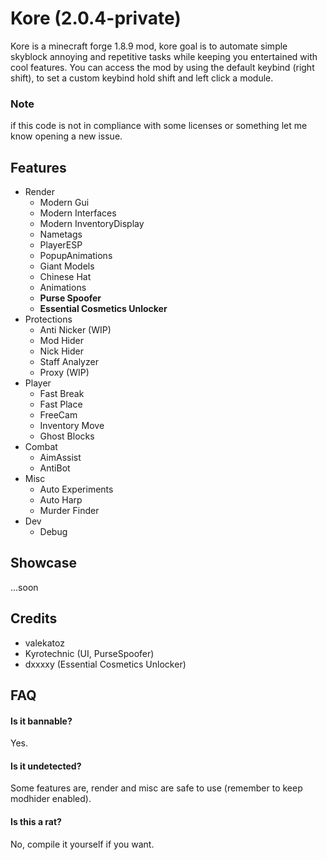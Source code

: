 # Kore (2.0.4-private)

Kore is a minecraft forge 1.8.9 mod, kore goal is to automate simple skyblock annoying and repetitive tasks while keeping you entertained with cool features. 
You can access the mod by using the default keybind (right shift), to set a custom keybind hold shift and left click a module.

### Note

if this code is not in compliance with some licenses or something let me know opening a new issue.

## Features

- Render
  - Modern Gui
  - Modern Interfaces
  - Modern InventoryDisplay
  - Nametags
  - PlayerESP
  - PopupAnimations
  - Giant Models
  - Chinese Hat
  - Animations
  - **Purse Spoofer**
  - **Essential Cosmetics Unlocker**
- Protections
  - Anti Nicker (WIP)
  - Mod Hider
  - Nick Hider
  - Staff Analyzer
  - Proxy (WIP)
- Player
  - Fast Break
  - Fast Place
  - FreeCam
  - Inventory Move
  - Ghost Blocks
- Combat
  - AimAssist
  - AntiBot
- Misc
  - Auto Experiments
  - Auto Harp
  - Murder Finder
- Dev
  - Debug


## Showcase

...soon

## Credits

- valekatoz
- Kyrotechnic (UI, PurseSpoofer)
- dxxxxy (Essential Cosmetics Unlocker)

## FAQ

#### Is it bannable?

Yes.

#### Is it undetected?

Some features are, render and misc are safe to use (remember to keep modhider enabled).

#### Is this a rat?

No, compile it yourself if you want.

